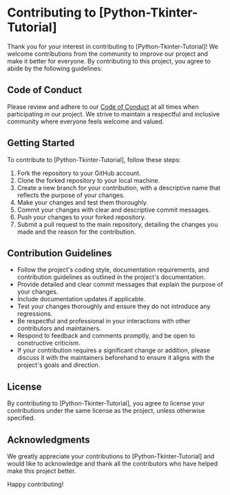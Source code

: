 # Contributing to [Python-Tkinter-Tutorial]

Thank you for your interest in contributing to [Python-Tkinter-Tutorial]! We welcome contributions from the community to improve our project and make it better for everyone. By contributing to this project, you agree to abide by the following guidelines:

## Code of Conduct

Please review and adhere to our [Code of Conduct](CODE_OF_CONDUCT.md) at all times when participating in our project. We strive to maintain a respectful and inclusive community where everyone feels welcome and valued.

## Getting Started

To contribute to [Python-Tkinter-Tutorial], follow these steps:

1. Fork the repository to your GitHub account.
2. Clone the forked repository to your local machine.
3. Create a new branch for your contribution, with a descriptive name that reflects the purpose of your changes.
4. Make your changes and test them thoroughly.
5. Commit your changes with clear and descriptive commit messages.
6. Push your changes to your forked repository.
7. Submit a pull request to the main repository, detailing the changes you made and the reason for the contribution.

## Contribution Guidelines

- Follow the project's coding style, documentation requirements, and contribution guidelines as outlined in the project's documentation.
- Provide detailed and clear commit messages that explain the purpose of your changes.
- Include documentation updates if applicable.
- Test your changes thoroughly and ensure they do not introduce any regressions.
- Be respectful and professional in your interactions with other contributors and maintainers.
- Respond to feedback and comments promptly, and be open to constructive criticism.
- If your contribution requires a significant change or addition, please discuss it with the maintainers beforehand to ensure it aligns with the project's goals and direction.

## License

By contributing to [Python-Tkinter-Tutorial], you agree to license your contributions under the same license as the project, unless otherwise specified.

## Acknowledgments

We greatly appreciate your contributions to [Python-Tkinter-Tutorial] and would like to acknowledge and thank all the contributors who have helped make this project better.

Happy contributing!
